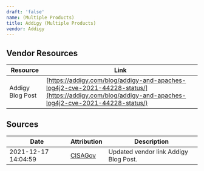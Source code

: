```yaml
---
draft: 'false'
name: (Multiple Products)
title: Addigy (Multiple Products)
vendor: Addigy
---
```


## Vendor Resources
| Resource | Link |
| --- | --- |
| Addigy Blog Post | [https://addigy.com/blog/addigy-and-apaches-log4j2-cve-2021-44228-status/](https://addigy.com/blog/addigy-and-apaches-log4j2-cve-2021-44228-status/) |



## Sources
| Date | Attribution | Description |
| --- | --- | --- |
| 2021-12-17 14:04:59 | [CISAGov](https://raw.githubusercontent.com/cisagov/log4j-affected-db/develop/README.md) | Updated vendor link Addigy Blog Post.  |

